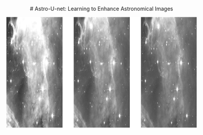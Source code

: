 <p align="center"> # Astro-U-net:  Learning to Enhance Astronomical Images  </p>
<p align="center"><img src="img.png" height="300px"></p>
